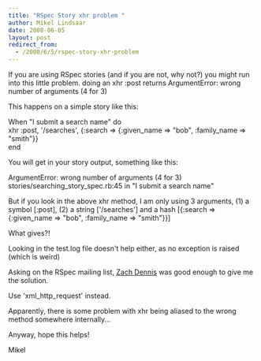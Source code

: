 ```yaml
---
title: "RSpec Story xhr problem "
author: Mikel Lindsaar
date: 2008-06-05
layout: post
redirect_from:
  - /2008/6/5/rspec-story-xhr-problem
---
```

If you are using RSpec stories (and if you are not, why not?) you might
run into this little problem. doing an xhr :post returns ArgumentError:
wrong number of arguments (4 for 3)

This happens on a simple story like this:

When "I submit a search name" do\
xhr :post, '/searches', {:search =\> {:given_name =\> "bob",
:family_name =\> "smith"}}\
end

You will get in your story output, something like this:

ArgumentError: wrong number of arguments (4 for 3)\
stories/searching_story_spec.rb:45 in "I submit a search name"

But if you look in the above xhr method, I am only using 3 arguments,
(1) a symbol \[:post\], (2) a string \['/searches'\] and a hash
\[{:search =\> {:given_name =\> "bob", :family_name =\> "smith"}}\]

What gives?!

Looking in the test.log file doesn't help either, as no exception is
raised (which is weird)

Asking on the RSpec mailing list, [Zach
Dennis](http://www.continuousthinking.com/) was good enough to give me
the solution.

Use 'xml_http_request' instead.

Apparently, there is some problem with xhr being aliased to the wrong
method somewhere internally...

Anyway, hope this helps!

Mikel

